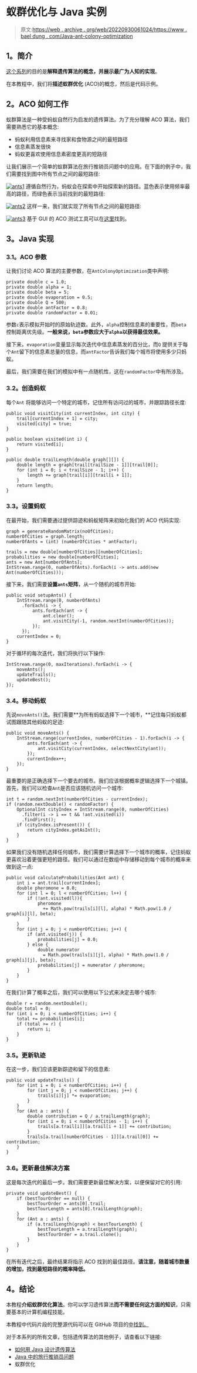 # 蚁群优化与 Java 实例

> 原文:[https://web . archive . org/web/20220930061024/https://www . bael dung . com/Java-ant-colony-optimization](https://web.archive.org/web/20220930061024/https://www.baeldung.com/java-ant-colony-optimization)

## **1。简介**

[这个系列](/web/20220626194919/https://www.baeldung.com/java-genetic-algorithm)的目的是**解释遗传算法的概念，并展示最广为人知的实现**。

在本教程中，我们将**描述蚁群优化** (ACO)的概念，然后是代码示例。

## **2。ACO 如何工作**

蚁群算法是一种受蚂蚁自然行为启发的遗传算法。为了充分理解 ACO 算法，我们需要熟悉它的基本概念:

*   蚂蚁利用信息素来寻找家和食物源之间的最短路径
*   信息素蒸发很快
*   蚂蚁更喜欢使用信息素密度更高的短路径

让我们展示一个简单的蚁群算法在旅行推销员问题中的应用。在下面的例子中，我们需要找到图中所有节点之间的最短路径:

[![ants1](../Images/0bd1dc782455f4d10854d902f67404d6.png)](/web/20220626194919/https://www.baeldung.com/wp-content/uploads/2017/03/ants1.png) 遵循自然行为，蚂蚁会在探索中开始探索新的路径。蓝色表示使用频率最高的路径，而绿色表示当前找到的最短路径:

[![ants2](../Images/2186395a0f062a08ed2e87d6aedc1e64.png)](/web/20220626194919/https://www.baeldung.com/wp-content/uploads/2017/03/ants2.png) 这样一来，我们就实现了所有节点之间的最短路径:

[![ants3](../Images/0be1850aa1d1dcb73910e2549a73c5db.png)](/web/20220626194919/https://www.baeldung.com/wp-content/uploads/2017/03/ants3.png) 基于 GUI 的 ACO 测试工具可以在[这里](https://web.archive.org/web/20220626194919/http://www.theprojectspot.com/downloads/tsp-aco.html)找到。

## **3。Java 实现**

### **3.1。ACO 参数**

让我们讨论 ACO 算法的主要参数，在`AntColonyOptimization`类中声明:

```
private double c = 1.0;
private double alpha = 1;
private double beta = 5;
private double evaporation = 0.5;
private double Q = 500;
private double antFactor = 0.8;
private double randomFactor = 0.01;
```

参数`c`表示模拟开始时的原始轨迹数。此外，`alpha`控制信息素的重要性，而`beta`控制距离优先级。**一般来说，`beta`参数应大于`alpha`以获得最佳效果。**

接下来，`evaporation`变量显示每次迭代中信息素蒸发的百分比，而`Q` 提供关于每个`Ant`留下的信息素总量的信息，而`antFactor`告诉我们每个城市将使用多少只蚂蚁。

最后，我们需要在我们的模拟中有一点随机性，这在`randomFactor`中有所涉及。

### **3.2。创造蚂蚁**

每个`Ant` 将能够访问一个特定的城市，记住所有访问过的城市，并跟踪路径长度:

```
public void visitCity(int currentIndex, int city) {
    trail[currentIndex + 1] = city;
    visited[city] = true;
}

public boolean visited(int i) {
    return visited[i];
}

public double trailLength(double graph[][]) {
    double length = graph[trail[trailSize - 1]][trail[0]];
    for (int i = 0; i < trailSize - 1; i++) {
        length += graph[trail[i]][trail[i + 1]];
    }
    return length;
} 
```

### **3.3。设置蚂蚁**

在最开始，我们需要通过提供踪迹和蚂蚁矩阵来初始化我们的 ACO 代码实现:

```
graph = generateRandomMatrix(noOfCities);
numberOfCities = graph.length;
numberOfAnts = (int) (numberOfCities * antFactor);

trails = new double[numberOfCities][numberOfCities];
probabilities = new double[numberOfCities];
ants = new Ant[numberOfAnts];
IntStream.range(0, numberOfAnts).forEach(i -> ants.add(new Ant(numberOfCities)));
```

接下来，我们需要**设置`ants`矩阵**，从一个随机的城市开始:

```
public void setupAnts() {
    IntStream.range(0, numberOfAnts)
      .forEach(i -> {
          ants.forEach(ant -> {
              ant.clear();
              ant.visitCity(-1, random.nextInt(numberOfCities));
          });
      });
    currentIndex = 0;
}
```

对于循环的每次迭代，我们将执行以下操作:

```
IntStream.range(0, maxIterations).forEach(i -> {
    moveAnts();
    updateTrails();
    updateBest();
});
```

### **3.4。移动蚂蚁**

先说`moveAnts()`法。我们需要**为所有蚂蚁选择下一个城市，**记住每只蚂蚁都试图跟随其他蚂蚁的足迹:

```
public void moveAnts() {
    IntStream.range(currentIndex, numberOfCities - 1).forEach(i -> {
        ants.forEach(ant -> {
            ant.visitCity(currentIndex, selectNextCity(ant));
        });
        currentIndex++;
    });
}
```

最重要的是正确选择下一个要去的城市。我们应该根据概率逻辑选择下一个城镇。首先，我们可以检查`Ant`是否应该随机访问一个城市:

```
int t = random.nextInt(numberOfCities - currentIndex);
if (random.nextDouble() < randomFactor) {
    OptionalInt cityIndex = IntStream.range(0, numberOfCities)
      .filter(i -> i == t && !ant.visited(i))
      .findFirst();
    if (cityIndex.isPresent()) {
        return cityIndex.getAsInt();
    }
}
```

如果我们没有随机选择任何城市，我们需要计算选择下一个城市的概率，记住蚂蚁更喜欢沿着更强更短的路径。我们可以通过在数组中存储移动到每个城市的概率来做到这一点:

```
public void calculateProbabilities(Ant ant) {
    int i = ant.trail[currentIndex];
    double pheromone = 0.0;
    for (int l = 0; l < numberOfCities; l++) {
        if (!ant.visited(l)){
            pheromone
              += Math.pow(trails[i][l], alpha) * Math.pow(1.0 / graph[i][l], beta);
        }
    }
    for (int j = 0; j < numberOfCities; j++) {
        if (ant.visited(j)) {
            probabilities[j] = 0.0;
        } else {
            double numerator
              = Math.pow(trails[i][j], alpha) * Math.pow(1.0 / graph[i][j], beta);
            probabilities[j] = numerator / pheromone;
        }
    }
} 
```

在我们计算了概率之后，我们可以使用以下公式来决定去哪个城市:

```
double r = random.nextDouble();
double total = 0;
for (int i = 0; i < numberOfCities; i++) {
    total += probabilities[i];
    if (total >= r) {
        return i;
    }
}
```

### **3.5。更新轨迹**

在这一步，我们应该更新踪迹和留下的信息素:

```
public void updateTrails() {
    for (int i = 0; i < numberOfCities; i++) {
        for (int j = 0; j < numberOfCities; j++) {
            trails[i][j] *= evaporation;
        }
    }
    for (Ant a : ants) {
        double contribution = Q / a.trailLength(graph);
        for (int i = 0; i < numberOfCities - 1; i++) {
            trails[a.trail[i]][a.trail[i + 1]] += contribution;
        }
        trails[a.trail[numberOfCities - 1]][a.trail[0]] += contribution;
    }
}
```

### 3.6。更新最佳解决方案

这是每次迭代的最后一步。我们需要更新最佳解决方案，以便保留对它的引用:

```
private void updateBest() {
    if (bestTourOrder == null) {
        bestTourOrder = ants[0].trail;
        bestTourLength = ants[0].trailLength(graph);
    }
    for (Ant a : ants) {
        if (a.trailLength(graph) < bestTourLength) {
            bestTourLength = a.trailLength(graph);
            bestTourOrder = a.trail.clone();
        }
    }
}
```

在所有迭代之后，最终结果将指示 ACO 找到的最佳路径。**请注意，随着城市数量的增加，找到最短路径的概率降低。**

## **4。结论**

本教程**介绍蚁群优化算法**。你可以学习遗传算法**而不需要任何这方面的知识**，只需要基本的计算机编程技能。

本教程中代码片段的完整源代码可以在 GitHub 项目的[中找到。](https://web.archive.org/web/20220626194919/https://github.com/eugenp/tutorials/tree/master/algorithms-modules/algorithms-genetic)

对于本系列的所有文章，包括遗传算法的其他例子，请查看以下链接:

*   [如何用 Java 设计遗传算法](/web/20220626194919/https://www.baeldung.com/java-genetic-algorithm)
*   [Java 中的旅行推销员问题](/web/20220626194919/https://www.baeldung.com/java-simulated-annealing-for-traveling-salesman)
*   蚁群优化